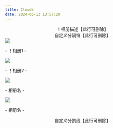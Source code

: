 ```yaml
---
title: Clouds
date: 2024-05-13 13:57:20
---
```

<center>！相册描述【此行可删除】</center>
<center>自定义分隔符【此行可删除】</center>
<div class="gallery-page">
	<div class="gallery-list">
		<div class="gallery-column">
			<div class="gallery-item">
				<a href="【！相册文件夹名】"><img src="img/【！封面图文件名】.jpg">
				</a>
				<p>- ！相册1 -</p>
			</div>
			<div class="gallery-item">
				<a href="【！相册文件夹名】"><img src="img/【！封面图文件名】.jpg">
				</a>
				<p>- ！相册2 -</p>
			</div>
		</div>
		<div class="gallery-column">
			<div class="gallery-item">
				<a href="sample"><img src="img/sample.jpg">
				</a>
				<p>- 相册名 -</p>
			</div>
		</div>
		<div class="gallery-column">
			<div class="gallery-item">
				<a href="sample"><img src="img/sample.jpg">
				</a>
				<p>- 相册名 -</p>
			</div>
			</div>
		</div>
	</div>
</div>
<center>自定义分割线【此行可删除】</center>
